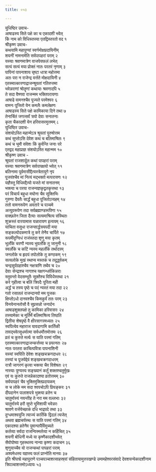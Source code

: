 ```yaml
---
title: ०५३

---
```

युधिष्ठिर उवाच-  
आषाढस्य सिते पक्षे का च एकादशी भवेत्  
किं नाम को विधिस्तस्या एतद्विस्तरतो वद १  
श्रीकृष्ण उवाच-  
कथयामि महापुण्यां स्वर्गमोक्षप्रदायिनीम्  
शयनीं नामनामेति सर्वपापहरां पराम् २  
यस्याः श्रवणमात्रेण वाजपेयफलं लभेत्  
सत्यं सत्यं मया प्रोक्तं नातः परतरं नृणाम् ३  
पापिनां पापनाशाय सृष्टा धात्रा महोत्तमा  
अतः परा न राजेन्द्र वर्त्तते मोक्षदायिनी ४  
एतस्मात्कारणाद्राजन्श्रूयतां गतिरुत्तमा  
भवेन्नराणां श्रोतॄणां कथायाः श्रवणादपि ५  
ते सदा वैष्णवा राजन्मम भक्तिपरायणाः  
आषाढे वामनश्चैव पूज्यते परमेश्वरः ६  
वामनः पूजितो येन कमलैः कमलेक्षणः  
आषाढस्य सिते पक्षे कामिकाया दिने तथा ७  
तेनार्चितं जगत्सर्वं त्रयो देवाः सनातनाः  
कृता चैकादशी येन हरिवासरमुत्तमम् ८  
युधिष्ठिर उवाच-  
संशयोऽस्ति महान्मेऽत्र श्रूयतां पुरुषोत्तम  
कथं सुप्तोऽसि देवेश कथं च बलिमाश्रितः ९  
कथं च भूमौ संवेशः किं कुर्वन्ति जनाः परे  
एतद्वद महाप्राज्ञ संशयोऽस्ति महान्मम १०  
श्रीकृष्ण उवाच -  
श्रूयतां राजशार्दूल कथां पापहरां पराम्  
यस्याः श्रवणमात्रेण सर्वपापक्षयो भवेत् ११  
बलिनामा पूर्वमासीद्दैत्यस्त्रेतायुगे नृप  
पूजयंश्चैव मां नित्यं मद्भक्तो मत्परायणः १२  
यज्ञैस्तु विधिवद्दैत्यो यजते मां सनातनम्  
भक्त्या च परया राजन्यज्ञकृद्व्रतकृत्तथा १३  
परं विचार्य बहुधा मघोना चैव सूक्तिभिः  
गुरुणा दैवतैः सार्द्धं बहुधा पूजितोऽप्यहम् १४  
ततो वामनरूपेण अवतारे च पञ्चमे  
अत्युग्ररूपेण तदा सर्वब्रह्माण्डरूपिणा १५  
वाक्छलेन जिता दैत्याः सत्यमाश्रित्य संस्थितः  
शुक्रस्तं वारयामास यन्नारायण इत्ययम् १६  
याचिता वसुधा राजन्सार्द्धत्रयपदी मया  
सङ्कल्पोदकमात्रे तु करे तेनैव चार्पिते १७  
रूपमीदृग्विधं राजंस्तदा शृणु मया कृतम्  
भूर्लोके चरणौ न्यस्य भुवर्लोके तु जानुनी १८  
स्वर्लोके च कटिं न्यस्य महर्लोके तथोदरम्  
जनलोके च हृदयं तपोलोके तु कण्ठकम् १९  
सत्यलोके मुखं स्थाप्य मस्तकं च तदूर्द्ध्वकम्  
चन्द्रसूर्यग्रहाश्चैव नक्षत्राणि तथैव च २०  
देवाः सेन्द्राश्च नागाश्च यक्षगन्धर्वकिन्नराः  
स्तुवन्तो वेदसम्भूतैः सूक्तैश्च विविधैस्तथा २१  
करे गृहीत्वा च बलिं त्रिपदैः पूरिता मही  
अर्द्धं च तस्य पृष्ठे च पदं न्यस्तं मया तदा २२  
गतो रसातलं राजन्दानवो मम पूजकः  
क्षिप्तोऽधो दानवश्चैव किमकुर्वं ततः परम् २३  
विनयेनानतोसौ वै सुप्रसन्नो जनार्दनः  
आषाढशुक्लपक्षे तु कामिका हरिवासरः २४  
तस्यामेका च मूर्तिर्मे बलिमाश्रित्य तिष्ठति  
द्वितीया शेषपृष्ठे वै क्षीरसागरमध्यतः २५  
स्वपित्येव महाराज यावदागामि कार्तिकी  
तावद्भवेत्सुधर्मात्मा सर्वधर्मोत्तमोत्तमः २६  
व्रतं च कुरुते मर्त्यः स याति परमां गतिम्  
एतस्मात्कारणाद्राजन्कर्त्तव्या च प्रयत्नतः २७  
नातः परतरा काचित्पवित्रा पापनाशिनी  
यस्यां स्वपिति देवेशः शङ्खचक्रगदाधरः २८  
तस्यां च पूजयेद्देवं शङ्खचक्रगदाधरम्  
रात्रौ जागरणं कृत्वा भक्त्या चैव विशेषतः २९  
नास्याः पुण्यस्य सङ्ख्यानं कर्तुं शक्तश्चतुर्मुखः  
एवं यः कुरुते राजन्नेकादश्या व्रतोत्तमम् ३०  
सर्वपापहरं चैव भुक्तिमुक्तिप्रदायकम्  
स च लोके मम सदा श्वपचोऽपि प्रियङ्करः ३१  
दीपदानेन पालाशपत्रे भुक्त्या व्रतेन च  
चातुर्मास्यं नयन्तीह ते नरा मम वल्लभाः ३२  
चातुर्मास्ये हरौ सुप्ते भूमिशायी भवेन्नरः  
श्रावणे वर्जयेच्छाकं दधि भाद्रपदे तथा ३३  
दुग्धमाश्वयुजि त्याज्यं कार्तिके द्विदलं त्यजेत्  
अथवा ब्रह्मचर्यस्थः स याति परमां गतिम् ३४  
एकादश्या व्रतेनैव पुमान्पापैर्विमुच्यते  
कर्तव्या सर्वदा राजन्विस्मर्तव्या न कर्हिचित् ३५  
शयनी बोधिनी मध्ये या कृष्णैकादशीभवेत्  
सैवोपोष्या गृहस्थस्य नान्या कृष्णा कदाचन ३६  
शृणुयाच्चैव यो राजन्कथां पापहरां पराम्  
अश्वमेधस्य यज्ञस्य फलं प्राप्नोति मानवः ३७  
इति श्रीपाद्मे महापुराणे पञ्चपञ्चाशत्साहस्र्यां संहितायामुत्तरखण्डे उमामहेश्वरसंवादे देवशयन्येकादशीनाम त्रिपञ्चाशत्तमोऽध्यायः ५३